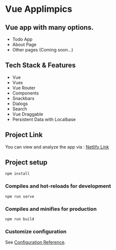 # Vue Applimpics
## Vue app with many options.
- Todo App
- About Page
- Other pages (Coming soon...)

## Tech Stack & Features
- Vue
- Vuex
- Vue Router
- Components
- Snackbars
- Dialogs
- Search
- Vue Draggable
- Persistent Data with Localbase

## Project Link
You can view and analyze the app via : 
[Netlify Link](https://vue-applimpics.netlify.app/)

## Project setup
```
npm install
```

### Compiles and hot-reloads for development
```
npm run serve
```

### Compiles and minifies for production
```
npm run build
```

### Customize configuration
See [Configuration Reference](https://cli.vuejs.org/config/).
